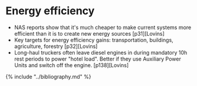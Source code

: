 # Energy efficiency
* NAS reports show that it's much cheaper to make current systems more efficient than it is to create new energy sources [p31][Lovins]
* Key targets for energy efficiency gains: transportation, buildings, agriculture, forestry [p32][Lovins]
* Long-haul truckers often leave diesel engines in during mandatory 10h rest periods to power "hotel load". Better if they use Auxiliary Power Units and switch off the engine. [p138][Lovins]

{% include "../bibliography.md" %}
